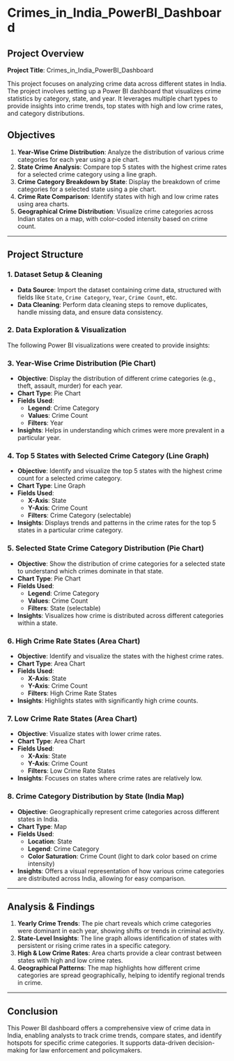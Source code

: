 # Crimes_in_India_PowerBI_Dashboard

## Project Overview

**Project Title**:  Crimes_in_India_PowerBI_Dashboard


This project focuses on analyzing crime data across different states in India. The project involves setting up a Power BI dashboard that visualizes crime statistics by category, state, and year. It leverages multiple chart types to provide insights into crime trends, top states with high and low crime rates, and category distributions.

## Objectives

1. **Year-Wise Crime Distribution**: Analyze the distribution of various crime categories for each year using a pie chart.
2. **State Crime Analysis**: Compare top 5 states with the highest crime rates for a selected crime category using a line graph.
3. **Crime Category Breakdown by State**: Display the breakdown of crime categories for a selected state using a pie chart.
4. **Crime Rate Comparison**: Identify states with high and low crime rates using area charts.
5. **Geographical Crime Distribution**: Visualize crime categories across Indian states on a map, with color-coded intensity based on crime count.

---

## Project Structure

### 1. **Dataset Setup & Cleaning**

- **Data Source**: Import the dataset containing crime data, structured with fields like `State`, `Crime Category`, `Year`, `Crime Count`, etc.
- **Data Cleaning**: Perform data cleaning steps to remove duplicates, handle missing data, and ensure data consistency.

### 2. **Data Exploration & Visualization**

The following Power BI visualizations were created to provide insights:

### 3. **Year-Wise Crime Distribution (Pie Chart)**

- **Objective**: Display the distribution of different crime categories (e.g., theft, assault, murder) for each year.
- **Chart Type**: Pie Chart
- **Fields Used**:
  - **Legend**: Crime Category
  - **Values**: Crime Count
  - **Filters**: Year
- **Insights**: Helps in understanding which crimes were more prevalent in a particular year.

### 4. **Top 5 States with Selected Crime Category (Line Graph)**

- **Objective**: Identify and visualize the top 5 states with the highest crime count for a selected crime category.
- **Chart Type**: Line Graph
- **Fields Used**:
  - **X-Axis**: State
  - **Y-Axis**: Crime Count
  - **Filters**: Crime Category (selectable)
- **Insights**: Displays trends and patterns in the crime rates for the top 5 states in a particular crime category.

### 5. **Selected State Crime Category Distribution (Pie Chart)**

- **Objective**: Show the distribution of crime categories for a selected state to understand which crimes dominate in that state.
- **Chart Type**: Pie Chart
- **Fields Used**:
  - **Legend**: Crime Category
  - **Values**: Crime Count
  - **Filters**: State (selectable)
- **Insights**: Visualizes how crime is distributed across different categories within a state.

### 6. **High Crime Rate States (Area Chart)**

- **Objective**: Identify and visualize the states with the highest crime rates.
- **Chart Type**: Area Chart
- **Fields Used**:
  - **X-Axis**: State
  - **Y-Axis**: Crime Count
  - **Filters**: High Crime Rate States
- **Insights**: Highlights states with significantly high crime counts.

### 7. **Low Crime Rate States (Area Chart)**

- **Objective**: Visualize states with lower crime rates.
- **Chart Type**: Area Chart
- **Fields Used**:
  - **X-Axis**: State
  - **Y-Axis**: Crime Count
  - **Filters**: Low Crime Rate States
- **Insights**: Focuses on states where crime rates are relatively low.

### 8. **Crime Category Distribution by State (India Map)**

- **Objective**: Geographically represent crime categories across different states in India.
- **Chart Type**: Map
- **Fields Used**:
  - **Location**: State
  - **Legend**: Crime Category
  - **Color Saturation**: Crime Count (light to dark color based on crime intensity)
- **Insights**: Offers a visual representation of how various crime categories are distributed across India, allowing for easy comparison.

---

## Analysis & Findings

1. **Yearly Crime Trends**: The pie chart reveals which crime categories were dominant in each year, showing shifts or trends in criminal activity.
2. **State-Level Insights**: The line graph allows identification of states with persistent or rising crime rates in a specific category.
3. **High & Low Crime Rates**: Area charts provide a clear contrast between states with high and low crime rates.
4. **Geographical Patterns**: The map highlights how different crime categories are spread geographically, helping to identify regional trends in crime.

---

## Conclusion

This Power BI dashboard offers a comprehensive view of crime data in India, enabling analysts to track crime trends, compare states, and identify hotspots for specific crime categories. It supports data-driven decision-making for law enforcement and policymakers.
